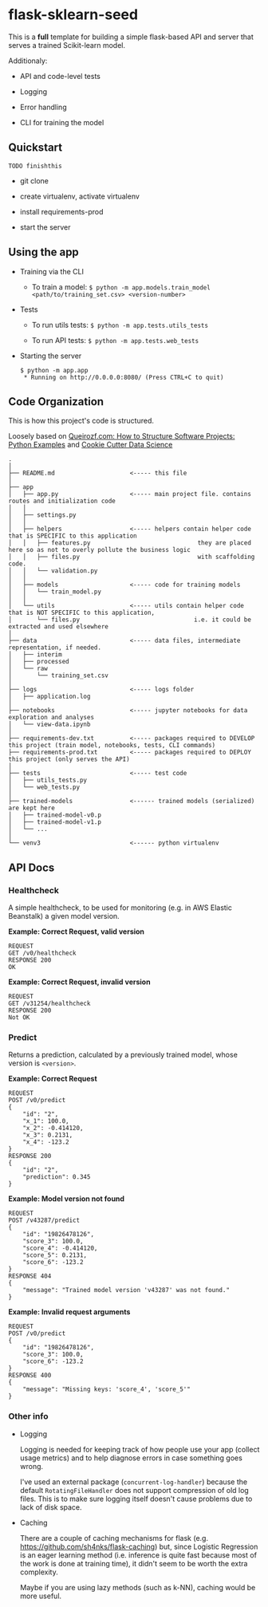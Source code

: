 flask-sklearn-seed
==============================

This is a **full** template for building a simple flask-based API and server that serves a trained Scikit-learn model.

Additionaly:

- API and code-level tests

- Logging

- Error handling

- CLI for training the model

## Quickstart

    TODO finishthis

- git clone

- create virtualenv, activate virtualenv

- install requirements-prod

- start the server

## Using the app

- Training via the CLI

    - To train a model: `$ python -m app.models.train_model <path/to/training_set.csv> <version-number>`

- Tests

    - To run utils tests: `$ python -m app.tests.utils_tests`

    - To run API tests: `$ python -m app.tests.web_tests`

- Starting the server

    ```
    $ python -m app.app
     * Running on http://0.0.0.0:8080/ (Press CTRL+C to quit)
    ```

## Code Organization

This is how this project's code is structured.

Loosely based on [Queirozf.com: How to Structure Software Projects: Python Examples](http://queirozf.com/entries/how-to-structure-software-projects-python-example)
and [Cookie Cutter Data Science](https://drivendata.github.io/cookiecutter-data-science/)

```
.
│
├── README.md                     <----- this file
│
├── app
│   ├── app.py                    <----- main project file. contains routes and initialization code
│   │
│   ├── settings.py
│   │
│   ├── helpers                   <----- helpers contain helper code that is SPECIFIC to this application
│   │   ├── features.py                              they are placed here so as not to overly pollute the business logic
│   │   ├── files.py                                 with scaffolding code.
│   │   └── validation.py
│   │
│   ├── models                    <----- code for training models
│   │   └── train_model.py
│   │
│   └── utils                     <----- utils contain helper code that is NOT SPECIFIC to this application,
│       └── files.py                                i.e. it could be extracted and used elsewhere
│
├── data                          <----- data files, intermediate representation, if needed.
│   ├── interim
│   ├── processed
│   └── raw
│       └── training_set.csv
│
├── logs                          <----- logs folder
│   ├── application.log
│
├── notebooks                     <----- jupyter notebooks for data exploration and analyses
│   └── view-data.ipynb
│
├── requirements-dev.txt          <----- packages required to DEVELOP this project (train model, notebooks, tests, CLI commands)
├── requirements-prod.txt         <----- packages required to DEPLOY this project (only serves the API)
│
├── tests                         <----- test code
│   ├── utils_tests.py
│   └── web_tests.py
│
├── trained-models                <------ trained models (serialized) are kept here
│   ├── trained-model-v0.p
│   ├── trained-model-v1.p
│   └── ...
│
└── venv3                         <------ python virtualenv
```

## API Docs

### Healthcheck

A simple healthcheck, to be used for monitoring (e.g. in AWS Elastic Beanstalk) a given model version.

**Example: Correct Request, valid version**

```
REQUEST
GET /v0/healthcheck
RESPONSE 200
OK
```

**Example: Correct Request, invalid version**

```
REQUEST
GET /v31254/healthcheck
RESPONSE 200
Not OK
```

### Predict

Returns a prediction, calculated by a previously trained model, whose version is `<version>`.

**Example: Correct Request**

```
REQUEST
POST /v0/predict
{
	"id": "2",
	"x_1": 100.0,
	"x_2": -0.414120,
	"x_3": 0.2131,
	"x_4": -123.2
}
RESPONSE 200
{
    "id": "2",
    "prediction": 0.345
}
```

**Example: Model version not found**

```
REQUEST
POST /v43287/predict
{
	"id": "19826478126",
	"score_3": 100.0,
	"score_4": -0.414120,
	"score_5": 0.2131,
	"score_6": -123.2
}
RESPONSE 404
{
    "message": "Trained model version 'v43287' was not found."
}
```

**Example: Invalid request arguments**

```
REQUEST
POST /v0/predict
{
	"id": "19826478126",
	"score_3": 100.0,
	"score_6": -123.2
}
RESPONSE 400
{
    "message": "Missing keys: 'score_4', 'score_5'"
}
```


### Other info

- Logging

   Logging is needed for keeping track of how people use your app (collect usage metrics) and to help diagnose errors
   in case something goes wrong.

   I've used an external package (`concurrent-log-handler`) because the default `RotatingFileHandler` does not support
   compression of old log files. This is to make sure logging itself doesn't cause problems due to lack of disk space.

- Caching

   There are a couple of caching mechanisms for flask (e.g. https://github.com/sh4nks/flask-caching) but, since
   Logistic Regression is an eager learning method (i.e. inference is quite fast because most of the work is done at training
   time), it didn't seem to be worth the extra complexity.

   Maybe if you are using lazy methods (such as k-NN), caching would be more useful.
